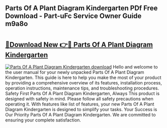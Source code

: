 ## Parts Of A Plant Diagram Kindergarten PDf Free Download - Part-uFc Service Owner Guide m9a8o

# <h2><a href="http://dfjteqp.blite.top/?on=Parts+Of+A+Plant+Diagram+Kindergarten">🔗Download New 👉🔴 Parts Of A Plant Diagram Kindergarten</a></h2>

[![Parts Of A Plant Diagram Kindergarten download](https://i.imgur.com/lujVjoI.png)](http://dfjteqp.blite.top/?on=Parts+Of+A+Plant+Diagram+Kindergarten)
Hello and welcome to the user manual for your newly unpacked Parts Of A Plant Diagram Kindergarten. This guide is here to help you make the most of your product by providing a comprehensive overview of its features, installation process, operation instructions, maintenance tips, and troubleshooting procedures. Safety First Parts Of A Plant Diagram Kindergarten, Always This product is designed with safety in mind. Please follow all safety precautions when operating it. With features like list of features, your new Parts Of A Plant Diagram Kindergarten is designed to simplify your tasks. Your Success is Our Priority Parts Of A Plant Diagram Kindergarten. We are committed to ensuring your complete satisfaction.
